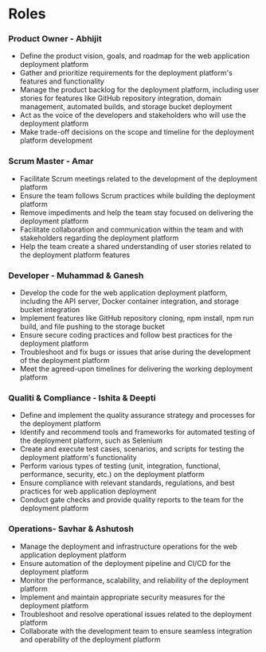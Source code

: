 # Roles

### Product Owner - Abhijit
-  Define the product vision, goals, and roadmap for the web application deployment platform
- Gather and prioritize requirements for the deployment platform's features and functionality
- Manage the product backlog for the deployment platform, including user stories for features like GitHub repository integration, domain management, automated builds, and storage bucket deployment
- Act as the voice of the developers and stakeholders who will use the deployment platform
- Make trade-off decisions on the scope and timeline for the deployment platform development
  
### Scrum Master - Amar
- Facilitate Scrum meetings related to the development of the deployment platform
- Ensure the team follows Scrum practices while building the deployment platform
- Remove impediments and help the team stay focused on delivering the deployment platform
- Facilitate collaboration and communication within the team and with stakeholders regarding the deployment platform
- Help the team create a shared understanding of user stories related to the deployment platform features

### Developer - Muhammad & Ganesh
- Develop the code for the web application deployment platform, including the API server, Docker container integration, and storage bucket integration
- Implement features like GitHub repository cloning, npm install, npm run build, and file pushing to the storage bucket
- Ensure secure coding practices and follow best practices for the deployment platform
- Troubleshoot and fix bugs or issues that arise during the development of the deployment platform
- Meet the agreed-upon timelines for delivering the working deployment platform

### Qualiti & Compliance - Ishita & Deepti
- Define and implement the quality assurance strategy and processes for the deployment platform
- Identify and recommend tools and frameworks for automated testing of the deployment platform, such as Selenium
- Create and execute test cases, scenarios, and scripts for testing the deployment platform's functionality
- Perform various types of testing (unit, integration, functional, performance, security, etc.) on the deployment platform
- Ensure compliance with relevant standards, regulations, and best practices for web application deployment
- Conduct gate checks and provide quality reports to the team for the deployment platform
  
### Operations- Savhar & Ashutosh
- Manage the deployment and infrastructure operations for the web application deployment platform
- Ensure automation of the deployment pipeline and CI/CD for the deployment platform
- Monitor the performance, scalability, and reliability of the deployment platform
- Implement and maintain appropriate security measures for the deployment platform
- Troubleshoot and resolve operational issues related to the deployment platform
- Collaborate with the development team to ensure seamless integration and operability of the deployment platform
